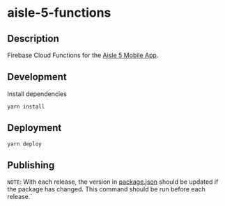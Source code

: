 # aisle-5-functions

## Description

Firebase Cloud Functions for the [Aisle 5 Mobile App](https://github.com/shaunsaker/aisle-5-v2).

## Development

Install dependencies

```
yarn install
```

## Deployment

```
yarn deploy
```

## Publishing

`NOTE`: With each release, the version in [package.json](./package.json) should be updated if the package has changed. This command should be run before each release.`

